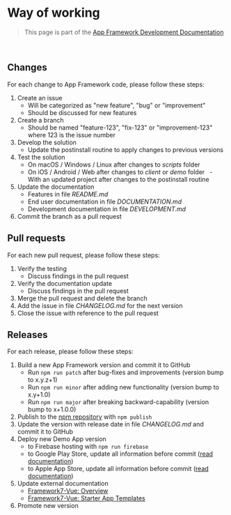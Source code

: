 # Way of working

> This page is part of the [App Framework Development Documentation](../DEVELOPMENT.md)

<br />

## Changes

For each change to App Framework code, please follow these steps:

1. Create an issue
   - Will be categorized as "new feature", "bug" or "improvement"
   - Should be discussed for new features
2. Create a branch
   - Should be named "feature-123", "fix-123" or "improvement-123" where 123 is the issue number
3. Develop the solution
   - Update the postinstall routine to apply changes to previous versions
4. Test the solution
   - On macOS / Windows / Linux after changes to *scripts* folder
   - On iOS / Android / Web after changes to *client* or *demo* folder
   - With an updated project after changes to the postinstall routine
5. Update the documentation
   - Features in file *README.md*
   - End user documentation in file *DOCUMENTATION.md*
   - Development documentation in file *DEVELOPMENT.md*
6. Commit the branch as a pull request

## Pull requests

For each new pull request, please follow these steps:

1. Verify the testing
   - Discuss findings in the pull request
2. Verify the documentation update
   - Discuss findings in the pull request
3. Merge the pull request and delete the branch
4. Add the issue in file *CHANGELOG.md* for the next version
6. Close the issue with reference to the pull request

## Releases

For each release, please follow these steps:

1. Build a new App Framework version and commit it to GitHub
   - Run `npm run patch` after bug-fixes and improvements (version bump to x.y.z+1)
   - Run `npm run minor` after adding new functionality (version bump to x.y+1.0)
   - Run `npm run major` after breaking backward-capability (version bump to x+1.0.0)
2. Publish to the [npm repository](https://www.npmjs.com/) with `npm publish`
3. Update the version with release date in file *CHANGELOG.md* and commit it to GitHub
4. Deploy new Demo App version
   - to Firebase hosting with `npm run firebase`
   - to Google Play Store, update all information before commit ([read documentation](deploy.md))
   - to Apple App Store, update all information before commit ([read documentation](deploy.md))
5. Update external documentation
   - [Framework7-Vue: Overview](https://framework7.io/vue/)
   - [Framework7-Vue: Starter App Templates](https://framework7.io/vue/templates.html)
6. Promote new version
